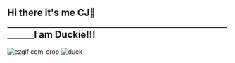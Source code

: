   ## Hi there it's me CJ👋 ________________________________________________________I am Duckie!!!

![ezgif com-crop](https://github.com/user-attachments/assets/4d6f2170-b8c3-400e-9303-51f962906f8f)   ![duck](https://github.com/user-attachments/assets/178e129f-d293-49ba-a5cc-694413dc25e2)

